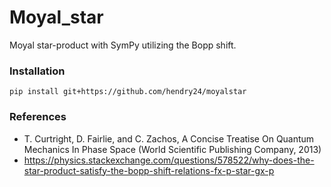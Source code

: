 # Moyal_star
Moyal star-product with SymPy utilizing the Bopp shift.

### Installation

```
pip install git+https://github.com/hendry24/moyalstar
```

### References

- T. Curtright, D. Fairlie, and C. Zachos, A Concise Treatise On Quantum Mechanics In Phase Space (World Scientific Publishing Company, 2013)    
- https://physics.stackexchange.com/questions/578522/why-does-the-star-product-satisfy-the-bopp-shift-relations-fx-p-star-gx-p
